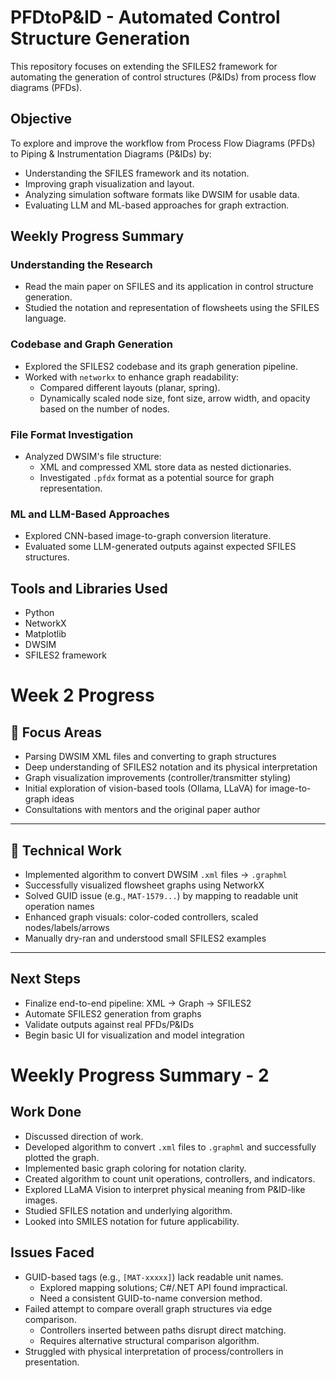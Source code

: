 # PFDtoP&ID - Automated Control Structure Generation

This repository focuses on extending the SFILES2 framework for automating the generation of control structures (P&IDs) from process flow diagrams (PFDs).

## Objective

To explore and improve the workflow from Process Flow Diagrams (PFDs) to Piping & Instrumentation Diagrams (P&IDs) by:
- Understanding the SFILES framework and its notation.
- Improving graph visualization and layout.
- Analyzing simulation software formats like DWSIM for usable data.
- Evaluating LLM and ML-based approaches for graph extraction.

## Weekly Progress Summary

### Understanding the Research
- Read the main paper on SFILES and its application in control structure generation.
- Studied the notation and representation of flowsheets using the SFILES language.

### Codebase and Graph Generation
- Explored the SFILES2 codebase and its graph generation pipeline.
- Worked with `networkx` to enhance graph readability:
  - Compared different layouts (planar, spring).
  - Dynamically scaled node size, font size, arrow width, and opacity based on the number of nodes.

### File Format Investigation
- Analyzed DWSIM's file structure:
  - XML and compressed XML store data as nested dictionaries.
  - Investigated `.pfdx` format as a potential source for graph representation.

### ML and LLM-Based Approaches
- Explored CNN-based image-to-graph conversion literature.
- Evaluated some LLM-generated outputs against expected SFILES structures.

## Tools and Libraries Used

- Python
- NetworkX
- Matplotlib
- DWSIM
- SFILES2 framework


# Week 2 Progress

## 🚧 Focus Areas
- Parsing DWSIM XML files and converting to graph structures
- Deep understanding of SFILES2 notation and its physical interpretation
- Graph visualization improvements (controller/transmitter styling)
- Initial exploration of vision-based tools (Ollama, LLaVA) for image-to-graph ideas
- Consultations with mentors and the original paper author

---

## 🔧 Technical Work
- Implemented algorithm to convert DWSIM `.xml` files → `.graphml`
- Successfully visualized flowsheet graphs using NetworkX
- Solved GUID issue (e.g., `MAT-1579...`) by mapping to readable unit operation names
- Enhanced graph visuals: color-coded controllers, scaled nodes/labels/arrows
- Manually dry-ran and understood small SFILES2 examples

---

## Next Steps
- Finalize end-to-end pipeline: XML → Graph → SFILES2
- Automate SFILES2 generation from graphs
- Validate outputs against real PFDs/P&IDs
- Begin basic UI for visualization and model integration

# Weekly Progress Summary - 2

## Work Done
- Discussed direction of work.
- Developed algorithm to convert `.xml` files to `.graphml` and successfully plotted the graph.
- Implemented basic graph coloring for notation clarity.
- Created algorithm to count unit operations, controllers, and indicators.
- Explored LLaMA Vision to interpret physical meaning from P&ID-like images.
- Studied SFILES notation and underlying algorithm.
- Looked into SMILES notation for future applicability.

##  Issues Faced
- GUID-based tags (e.g., `[MAT-xxxxx]`) lack readable unit names.
  - Explored mapping solutions; C#/.NET API found impractical.
  - Need a consistent GUID-to-name conversion method.
- Failed attempt to compare overall graph structures via edge comparison.
  - Controllers inserted between paths disrupt direct matching.
  - Requires alternative structural comparison algorithm.
- Struggled with physical interpretation of process/controllers in presentation.

